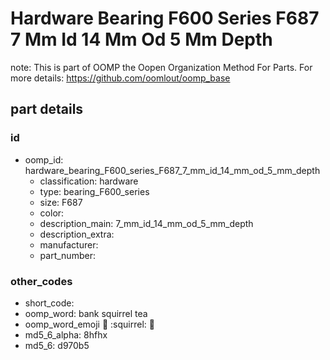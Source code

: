 # Hardware Bearing F600 Series F687 7 Mm Id 14 Mm Od 5 Mm Depth  

note: This is part of OOMP the Oopen Organization Method For Parts. For more details: https://github.com/oomlout/oomp_base

##  part details





### id
* oomp_id: hardware_bearing_F600_series_F687_7_mm_id_14_mm_od_5_mm_depth
  * classification: hardware
  * type: bearing_F600_series
  * size: F687
  * color: 
  * description_main: 7_mm_id_14_mm_od_5_mm_depth
  * description_extra: 
  * manufacturer: 
  * part_number: 

### other_codes
* short_code: 
* oomp_word: bank squirrel tea
* oomp_word_emoji :bank: :squirrel: :tea:
* md5_6_alpha: 8hfhx
* md5_6: d970b5